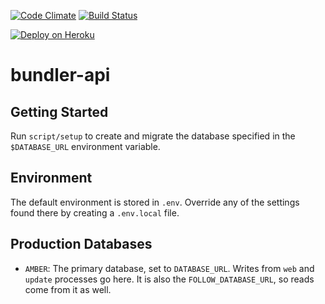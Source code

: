 [![Code Climate](https://codeclimate.com/github/bundler/bundler-api.png)](https://codeclimate.com/github/bundler/bundler-api)
[![Build Status](https://travis-ci.org/bundler/bundler-api.png?branch=master)](https://travis-ci.org/bundler/bundler-api)

[![Deploy on Heroku](https://www.herokucdn.com/deploy/button.png)](https://heroku.com/deploy)

# bundler-api

## Getting Started

Run `script/setup` to create and migrate the database specified in the
`$DATABASE_URL` environment variable.

## Environment

The default environment is stored in `.env`. Override any of the settings
found there by creating a `.env.local` file.

## Production Databases

  - `AMBER`: The primary database, set to `DATABASE_URL`. Writes from `web` and `update` processes go here. It is also the `FOLLOW_DATABASE_URL`, so reads come from it as well.
